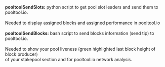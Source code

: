 **pooltoolSendSlots:** python script to get pool slot leaders and send them to pooltool.io.\
<br/>
Needed to display assigned blocks and assigned performance in pooltool.io
<br/>
<br/>
**pooltoolSendBlocks:** bash script to send blocks information (send tip) to pooltool.io.\
<br/>
Needed to show your pool liveness (green highlighted last block height of block producer)\
of your stakepool section and for pooltool.io network analysis.
